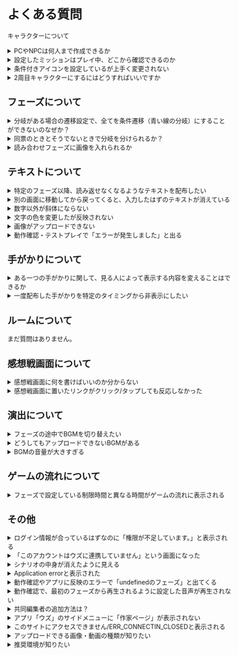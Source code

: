 # よくある質問

キャラクターについて

<details>

<summary>PCやNPCは何人まで作成できるか</summary>

PC（プレイヤーキャラクター）は7人まで作成できます。\
NPCは理論上、無限です。

</details>

<details>

<summary>設定したミッションはプレイ中、どこから確認できるのか</summary>

ウズスタジオのキャラクター編集画面で設定したミッションは、**感想戦画面でのみ**表示されます。プレイ中のテキストタブ等に自動で表示されることはありませんので、プレイヤーにミッションを提示したい場合は**配布するテキスト内に文字情報として載せる**ようにしてください。

</details>

<details>

<summary>条件付きアイコンを設定しているが上手く変更されない</summary>

条件付きアイコンは上から順に優先です。フェーズ1で変更したいアイコンA、フェーズ2で変更したいアイコンB、フェーズ3で変更したいアイコンCがある場合、上からの並び順をアイコンC→B→Aにする必要があります。

</details>

<details>

<summary>2周目キャラクターにするにはどうすればいいですか</summary>

キャラクターをクリックした後に、プレイ条件:2周目+専用キャラクターにチェックを入れてください。\
詳しくは以下のリンクから確認してください。

[https://app.gitbook.com/o/g4uBD0iJkCwCG7OS3Op7/s/gOyErfAjeKrNXFgLBxtx/\~/changes/204/basic-features/character/second-play-character](https://app.gitbook.com/o/g4uBD0iJkCwCG7OS3Op7/s/gOyErfAjeKrNXFgLBxtx/~/changes/204/basic-features/character/second-play-character)

</details>

## フェーズについて <a href="#phases" id="phases"></a>

<details>

<summary>分岐がある場合の遷移設定で、全てを条件遷移（青い線の分岐）にすることができないのなぜか？</summary>

条件遷移で全ての可能性を網羅できていない場合、プレイヤーの選択によっては行きつくフェーズがない状態が発生し、**進行不能**になってしまいます。そういった状況に陥るのを防ぐため、必ず１つは「条件遷移で設定されていない残り全て」に対応する**基本遷移**（黒い線の分岐）になるようにしてあります。

</details>

<details>

<summary>同票のときとそうでないときで分岐を分けられるか？</summary>

同票でも最多と見なす「**同票最多**」、単独トップのときのみ最多と見なす「**単独最多**」という条件が設定できます。

例えば、４人シナリオで２対２となっていても２人が犯人に投票できていれば正答エンドに遷移させたい場合は「**同票最多**」を、２：１：１か３：１で犯人が最多である場合しか認めたくない場合は「**単独最多**」を使うと良いでしょう。

</details>

<details>

<summary>読み合わせフェーズに画像を入れられるか</summary>

セリフボックスの横にある6つの点が並んでいるマークをクリックし、「画像に変換」を選択すると、画像が挿入できるようになります。

</details>



## テキストについて

<details>

<summary>特定のフェーズ以降、読み返せなくなるようなテキストを配布したい</summary>

テキストの配布条件で「特定のフェーズにいる時のみ」を設定してください。

</details>

<details>

<summary>別の画面に移動してから戻ってくると、入力したはずのテキストが消えている</summary>

反映が遅れているだけの可能性が高いため、一度リロード「Ctrl + R」「Command + R」をお試しください。

</details>

<details>

<summary>数字以外が斜体にならない</summary>

エディター画面では斜体が反映されません。動作確認やアプリ上では反映されています。

</details>

<details>

<summary>文字の色を変更したが反映されない</summary>

もともと黒以外の文字色にしていたテキストの色を別の色で上書きした場合は、エディター画面で即時反映されません。一度リロード「Ctrl + R」「Command + R」をしていただくと反映されます。

</details>

<details>

<summary>画像がアップロードできない</summary>

4.5MB以上の画像はアップロードできません。サイズの圧縮をしてからアップロードしてください。\
4.5MB未満であるがアップロードできていないように見える場合は、リロード「Ctrl + R」「Command + R」をお試しください。\
それでも反映されない場合は、運営チームにお問い合わせください。

</details>

<details>

<summary>動作確認・テストプレイで「エラーが発生しました」と出る</summary>

画像のようなエラーの場合、何も書かれていないテキストボックスがあるのが原因です。ウズスタジオのエディター画面から該当のテキストボックスを削除すると、次の動作確認（テストプレイ）から直ります。

<img src="packages/ja/images/QA1.png" alt="" data-size="original">

</details>



## 手がかりについて

<details>

<summary>ある一つの手がかりに関して、見る人によって表示する内容を変えることはできるか</summary>

可能です。[こちらのページ](advanced/text-customize.md)をご参照ください。

</details>

<details>

<summary>一度配布した手がかりを特定のタイミングから非表示にしたい</summary>

[手がかりの回収](packages/ja/basic-features/clue.md#hui-shou-tiao-jian-ren-yi)機能をご利用ください。

</details>



## ルームについて

まだ質問はありません。



## 感想戦画面について

<details>

<summary>感想戦画面に何を書けばいいのか分からない</summary>

推理を必要とするシナリオの場合は、必ず真相とその解説をするタブを追加してください。解説として、どのような内容を書けばいいのか分からない方は、公式Discordサーバー内の「編集部記事」チャンネルから「解説テキストの書き方・コツ」という記事をご参照ください。

</details>

<details>

<summary>感想戦画面に置いたリンクがクリック/タップしても反応しなかった</summary>

アプリの実際の画面上でリンクをタップした際、問題なく遷移できる/遷移できない/アプリが落ちるなど、端末や環境によって動作が異なるため、リンクの新規設置はできないようになっています。単にURLの文字列を表示することや二次元コードの画像を設置することは可能です。

過去に設置したリンクについて\
動作確認ではクリックしても反応しないようになっています。

</details>



## 演出について <a href="#bgm-se" id="bgm-se"></a>

<details>

<summary>フェーズの途中でBGMを切り替えたい</summary>

読み合わせフェーズであれば可能です。[演出](packages/ja/basic-features/effect/)で方法を説明していますので、ご参照ください。

</details>

<details>

<summary>どうしてもアップロードできないBGMがある</summary>

1分あたり2MBを超えるBGMはアップロードできません。「mp3 圧縮」等で検索すると、サイズ容量を小さくできるサイトが見つかりますので、1分あたり2MB未満にしてからアップロードしてください。

</details>

<details>

<summary>BGMの音量が大きすぎる</summary>

Audacityなどのアプリや音量調整のできるサイトを利用して音量を調整してからアップロードする、ウズスタジオ内の音量調整ボタンから調整する　のいずれかをお願いいたします。

実際にアプリ内で聞こえる音量は、スマートフォンでウズスタジオにアクセス→イヤホンをつけてBGMを再生してみる　で確認できます。

</details>



## ゲームの流れについて

<details>

<summary>フェーズで設定している制限時間と異なる時間がゲームの流れに表示される</summary>

フェーズの編集画面で設定するタイマーとは別で、[ゲームの流れ](QandA.md#gmunorenitsuite)の編集画面でも制限時間を入力する必要があります。フェーズの編集画面で設定した制限時間と同じ時間をゲームの流れの編集画面に入力すれば、不一致が解消されます。

</details>



## その他

<details>

<summary>ログイン情報が合っているはずなのに「権限が不足しています。」と表示される</summary>

自作シナリオのはずであるのに、以下のような「シナリオが見つかりませんでした〜」となる場合の対処法です。

![](<packages/ja/.gitbook/assets/スクリーンショット 2024-10-07 15.55.47.png>)

以下の操作を行なってください。

**①「権限が不足しています。」の画面からログアウトする**

左下の黒いはてなアイコンをタップして、ログアウトを行います。

![](<packages/ja/.gitbook/assets/image (1) (1) (1) (1) (1) (1) (1).png>)

**②ログイン画面に遷移するので、普段お使いのウズアカウントのログイン方法でログインする**

![](<packages/ja/.gitbook/assets/スクリーンショット 2024-10-07 16.14.55.png>)

この方法でログインし直しても同様の症状になる方は、運営にお問い合わせください。

</details>

<details>

<summary>「このアカウントはウズに連携していません」という画面になった</summary>

画面に表示されているログアウトをクリックし、もう一度ログインしてください。再ログインで解消しない場合は、運営チームにお問い合わせください。

</details>

<details>

<summary>シナリオの中身が消えたように見える</summary>

読み込みが間に合ってないだけの場合が多いです。リロード「Ctrl + R」「Command + R」、あるいは、時間を置いてから再度確認してください。解消しない場合は、運営チームにお問い合わせください。

</details>

<details>

<summary>Application errorと表示された</summary>

複数の操作を連続で行ったために、読み込みが間に合ってない可能性があります。リロード「Ctrl + R」「Command + R」、あるいは、時間を置いてから再度確認してください。解消しない場合は、運営チームにお問い合わせください。

</details>

<details>

<summary>動作確認やアプリに反映のエラーで「undefinedのフェーズ」と出てくる</summary>

こちらで処理が必要ですので、運営チームにご連絡ください。

</details>

<details>

<summary>動作確認で、最初のフェーズから再生されるように設定した音声が再生されない</summary>

Google Chromeでは、最初のフェーズから再生されるように設定した音声は再生されません。アプリ側では問題なく再生されます。 対処法としては、以下の2つのうちどちらかをお試しください。\
1\. 他のブラウザ(Safariなど)で試す\
2\. Google ChromeのautoPlayポリシーの設定を変更する。\\

autoPlay ポリシーの設定変更の方法は以下の通りです。\\

1. 動作確認画面の URL バーの鍵マークをクリック →「サイトの設定」をクリック\
   ![](packages/ja/images/autoplay_1.png)\\
2. 「音声」の項目で「自動(デフォルト)」をクリック →「許可する」に変更\
   ![](packages/ja/images/autoplay_2.png)\\

</details>

<details>

<summary>共同編集者の追加方法は？</summary>

シナリオホーム画面の「[メンバー](packages/ja/scenariohome/author.md)」から行います。追加をクリックし、共同編集者の**ウズのユーザー ID**を入力してください。

</details>

<details>

<summary>アプリ「ウズ」のサイドメニューに「作家ページ」が表示されない</summary>

ウズスタジオにログイン後、１つ以上シナリオを作成すると表示されるようになります。

詳しくは[こちら](packages/ja/top/profile.md#pjibotan)をご参照ください。

</details>

<details>

<summary>このサイトにアクセスできません/ERR_CONNECTIN_CLOSEDと表示される</summary>

お使いのWi-Fiによる一時的なセキュリティ制限が原因であることが多いです。丸１日以上経過すると改善されるという報告があります。

お急ぎの場合は、スマートフォンからのテザリングやスマートフォン4G/5Gであればアクセスできるはずです。

</details>

<details>

<summary>アップロードできる画像・動画の種類が知りたい</summary>

ウズスタジオでは以下の画像・動画のフォーマットをサポートしています。

#### 画像&#x20;

PNG(アニメーションPNGを除く), GIF, JPEG, WebP, SVG

※アップロードできる最大ファイルサイズは4.5MBです。

#### 音声

MP3

※アップロードできる最大ファイルサイズは再生時間1分あたり2MBです。

#### 動画

MP4

※アップロードできる最大ファイルサイズは10MBです



</details>

<details>

<summary>推奨環境が知りたい</summary>

#### Windows

OS: Windows11以降

ブラウザ: Google Chrome最新版, Microsoft Edge最新版

#### Mac

OS: macOS Sonoma 14 以降

ブラウザ: Google Chrome最新版、Safari最新版







### 推奨はしてないがサポートしている環境

#### **Android**

OS: Android 12以降

ブラウザ: Google Chrome最新版

#### **IOS**

OS: IOS 18以降

ブラウザ: Google Chrome最新版、Safari最新版





※上記以外の環境でも動作はしますが、画面崩れや予期せぬ不具合が発生する場合がございます。

※また、スマートフォンでも動作確認の動作はしますが、推奨環境ではありません。

</details>

